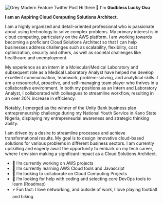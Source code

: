 ![Grey Modern Feature Twitter Post](https://github.com/Gybee/Gybee/assets/126025855/79b7a58e-6464-43c3-a1c5-4f1972c45afb)
Hi there 👋 I'm **Godbless Lucky Osu**

**I am an Aspiring Cloud Computing Solutions Architect.**

I am a highly organized and detail-oriented professional who is passionate about using technology to solve complex problems. My primary interest is in cloud computing, particularly on the AWS platform. I am working towards becoming a proficient Cloud Solutions Architect so that I can help businesses address challenges such as scalability, flexibility, cost optimization, security and others, as well as societal challenges like healthcare and unemployment.

My experience as an intern in a Molecular/Medical Laboratory and subsequent role as a Medical Laboratory Analyst have helped me develop excellent communication, teamwork, problem-solving, and analytical skills. I am a resourceful, proactive, and self-managing team player who thrives in a collaborative environment. In both my positions as an Intern and Laboratory Analyst, I collaborated with colleagues to streamline workflow, resulting in an over 20% increase in efficiency.

Notably, I emerged as the winner of the Unity Bank business plan entrepreneurship challenge during my National Youth Service in Kano State Nigeria, displaying my entrepreneurial awareness and strategic thinking ability.

I am driven by a desire to streamline processes and achieve transformational results. My goal is to design innovative cloud-based solutions for various problems in different business sectors. I am currently upskilling and eagerly await the opportunity to embark on my tech career, where I envision making a significant impact as a Cloud Solutions Architect.


- 🔭 I’m currently working on AWS projects
- 🌱 I’m currently learning AWS Cloud tools and Javascript
- 👯 I’m looking to collaborate on Cloud Computing Projects
- 🤔 I’m looking for help with coding and selecting core DevOps tools to learn (Roadmap)
- ⚡ Fun fact: I love networking, and outside of work, I love playing football and biking.
